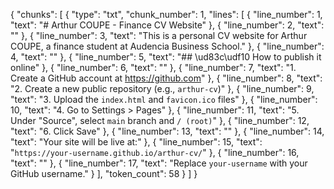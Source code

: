 {
    "chunks": [
        {
            "type": "txt",
            "chunk_number": 1,
            "lines": [
                {
                    "line_number": 1,
                    "text": "# Arthur COUPE - Finance CV Website"
                },
                {
                    "line_number": 2,
                    "text": ""
                },
                {
                    "line_number": 3,
                    "text": "This is a personal CV website for Arthur COUPE, a finance student at Audencia Business School."
                },
                {
                    "line_number": 4,
                    "text": ""
                },
                {
                    "line_number": 5,
                    "text": "## \ud83c\udf10 How to publish it online"
                },
                {
                    "line_number": 6,
                    "text": ""
                },
                {
                    "line_number": 7,
                    "text": "1. Create a GitHub account at https://github.com"
                },
                {
                    "line_number": 8,
                    "text": "2. Create a new public repository (e.g., `arthur-cv`)"
                },
                {
                    "line_number": 9,
                    "text": "3. Upload the `index.html` and `favicon.ico` files"
                },
                {
                    "line_number": 10,
                    "text": "4. Go to Settings > Pages"
                },
                {
                    "line_number": 11,
                    "text": "5. Under \"Source\", select `main` branch and `/ (root)`"
                },
                {
                    "line_number": 12,
                    "text": "6. Click Save"
                },
                {
                    "line_number": 13,
                    "text": ""
                },
                {
                    "line_number": 14,
                    "text": "Your site will be live at:"
                },
                {
                    "line_number": 15,
                    "text": "`https://your-username.github.io/arthur-cv/`"
                },
                {
                    "line_number": 16,
                    "text": ""
                },
                {
                    "line_number": 17,
                    "text": "Replace `your-username` with your GitHub username."
                }
            ],
            "token_count": 58
        }
    ]
}
